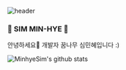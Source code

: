 ![header](https://capsule-render.vercel.app/api?type=rounded&color=D5E6C4&height=300&section=header&text=Welcome!&fontColor=fffce8&fontSize=90)
### 🌱 SIM MIN-HYE 🌱

안녕하세요🙌 개발자 꿈나무 심민혜입니다 :)


![MinhyeSim's github stats](https://github-readme-stats.vercel.app/api?username=MinhyeSim&show_icons=true)
